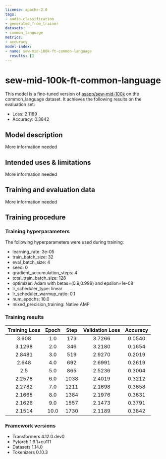 ```yaml
---
license: apache-2.0
tags:
- audio-classification
- generated_from_trainer
datasets:
- common_language
metrics:
- accuracy
model-index:
- name: sew-mid-100k-ft-common-language
  results: []
---
```


<!-- This model card has been generated automatically according to the information the Trainer had access to. You
should probably proofread and complete it, then remove this comment. -->

# sew-mid-100k-ft-common-language

This model is a fine-tuned version of [asapp/sew-mid-100k](https://huggingface.co/asapp/sew-mid-100k) on the common_language dataset.
It achieves the following results on the evaluation set:
- Loss: 2.1189
- Accuracy: 0.3842

## Model description

More information needed

## Intended uses & limitations

More information needed

## Training and evaluation data

More information needed

## Training procedure

### Training hyperparameters

The following hyperparameters were used during training:
- learning_rate: 3e-05
- train_batch_size: 32
- eval_batch_size: 4
- seed: 0
- gradient_accumulation_steps: 4
- total_train_batch_size: 128
- optimizer: Adam with betas=(0.9,0.999) and epsilon=1e-08
- lr_scheduler_type: linear
- lr_scheduler_warmup_ratio: 0.1
- num_epochs: 10.0
- mixed_precision_training: Native AMP

### Training results

| Training Loss | Epoch | Step | Validation Loss | Accuracy |
|:-------------:|:-----:|:----:|:---------------:|:--------:|
| 3.608         | 1.0   | 173  | 3.7266          | 0.0540   |
| 3.1298        | 2.0   | 346  | 3.2180          | 0.1654   |
| 2.8481        | 3.0   | 519  | 2.9270          | 0.2019   |
| 2.648         | 4.0   | 692  | 2.6991          | 0.2619   |
| 2.5           | 5.0   | 865  | 2.5236          | 0.3004   |
| 2.2578        | 6.0   | 1038 | 2.4019          | 0.3212   |
| 2.2782        | 7.0   | 1211 | 2.1698          | 0.3658   |
| 2.1665        | 8.0   | 1384 | 2.1976          | 0.3631   |
| 2.1626        | 9.0   | 1557 | 2.1473          | 0.3791   |
| 2.1514        | 10.0  | 1730 | 2.1189          | 0.3842   |


### Framework versions

- Transformers 4.12.0.dev0
- Pytorch 1.9.1+cu111
- Datasets 1.14.0
- Tokenizers 0.10.3
